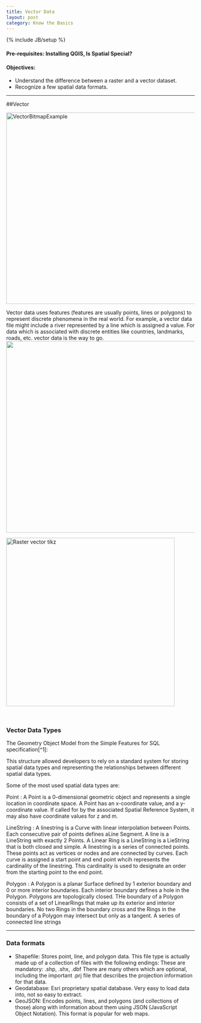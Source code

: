 ```yaml
---
title: Vector Data
layout: post
category: Know the Basics
---
```


{% include JB/setup %}

#### **Pre-requisites: Installing QGIS, Is Spatial Special?**

#### **Objectives:**
  - Understand the difference between a raster and a vector dataset. 
  - Recognize a few spatial data formats.

----

##Vector<a name="vector"></a>



<a title="By Darth Stabro at en.wikipedia [CC-BY-SA-3.0 (http://creativecommons.org/licenses/by-sa/3.0/)], from Wikimedia Commons" href="http://commons.wikimedia.org/wiki/File%3AVectorBitmapExample.svg"><img width="512" alt="VectorBitmapExample" src="{{site.baseurl}}{{ASSET_PATH}}/images/VectorBitmapExample.svg"/></a>


Vector data uses features \(features are usually points, lines or polygons\) to represent discrete phenomena in the real world. For example, a vector data file might include a river represented by a line which is assigned a value. For data which is associated with discrete entities like countries, landmarks, roads, etc. vector data is the way to go.
<br>
<img width="512px" src="{{site.baseurl}}{{ASSET_PATH}}/images/Simple_vector_map.svg"/> <br>

<a title="By Wegmann (Own work) [CC BY-SA 3.0 (http://creativecommons.org/licenses/by-sa/3.0) or GFDL (http://www.gnu.org/copyleft/fdl.html)], via Wikimedia Commons" href="http://commons.wikimedia.org/wiki/File%3ARaster_vector_tikz.png"><img width="450" alt="Raster vector tikz" src="//upload.wikimedia.org/wikipedia/commons/thumb/b/b8/Raster_vector_tikz.png/512px-Raster_vector_tikz.png"/></a>

<br>

### Vector Data Types

The Geometry Object Model from the Simple Features for SQL specification[^1]:

This structure allowed developers to rely on a standard system for storing spatial data types and representing the relationships between different spatial data types.

Some of the most used spatial data types are:

Point 
  : A Point is a 0-dimensional geometric object and represents a single location in coordinate space. A Point has an x-coordinate value, and a y-coordinate value. If called for by the associated Spatial Reference System, it may also have coordinate values for z and m.

LineString 
  : A linestring is a Curve with linear interpolation between Points. Each consecutive pair of points defines aLine Segment. A  line is a LineString with exactly 2 Points. A Linear Ring is a LineString is a LieString that is both closed and simple. A linestring is a series of connected points. These points act as vertices or nodes and are connected by curves. Each curve is assigned a start point and end point whcih represents the cardinality of the linestring. This cardinality is used to designate an order from the starting point to the end point.

Polygon 
  : A Polygon is a planar Surface defined by 1 exterior boundary and 0 or more interior boundaries. Each interior boundary defines a hole in the Polygon. Polygons are topologically closed. THe boundary of a Polygon consists of a set of LinearRings that make up its exterior and interior boundaries. No two Rings in the boundary cross and the Rings in the boundary of a Polygon may intersect but only as a tangent.  A series of connected line strings

----

### Data formats


 * Shapefile: Stores point, line, and polygon data. This file type is actually made up of a collection of files with the following endings: These are mandatory: .shp, .shx, .dbf There are many others which are optional, including the important .prj file that describes the projection information for that data.
 * Geodatabase: Esri proprietary spatial database. Very easy to load data into, not so easy to extract.
 * GeoJSON: Encodes points, lines, and polygons (and collections of those) along with information about them using JSON (JavaScript Object Notation). This format is popular for web maps.


